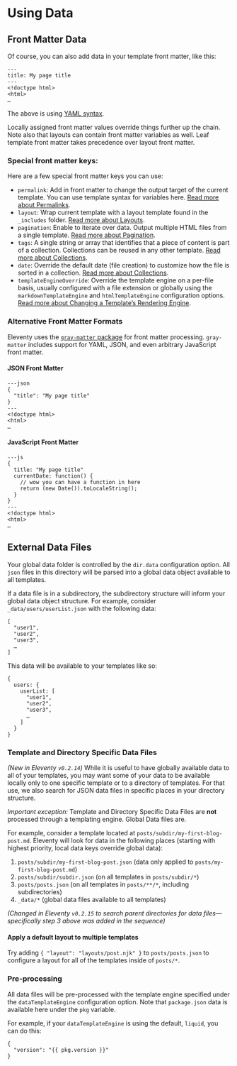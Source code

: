 # Using Data

## Front Matter Data

Of course, you can also add data in your template front matter, like this:

```
---
title: My page title
---
<!doctype html>
<html>
…
```

The above is using [YAML syntax](https://learnxinyminutes.com/docs/yaml/).

Locally assigned front matter values override things further up the chain. Note also that layouts can contain front matter variables as well. Leaf template front matter takes precedence over layout front matter.

### Special front matter keys:

Here are a few special front matter keys you can use:

* `permalink`: Add in front matter to change the output target of the current template. You can use template syntax for variables here. [Read more about Permalinks](permalinks.md).
* `layout`: Wrap current template with a layout template found in the `_includes` folder. [Read more about Layouts](layouts.md).
* `pagination`: Enable to iterate over data. Output multiple HTML files from a single template. [Read more about Pagination](pagination.md).
* `tags`: A single string or array that identifies that a piece of content is part of a collection. Collections can be reused in any other template. [Read more about Collections](collections.md).
* `date`: Override the default date (file creation) to customize how the file is sorted in a collection. [Read more about Collections](collections.md).
* `templateEngineOverride`: Override the template engine on a per-file basis, usually configured with a file extension or globally using the `markdownTemplateEngine` and `htmlTemplateEngine` configuration options. [Read more about Changing a Template’s Rendering Engine](engines.md).

### Alternative Front Matter Formats

Eleventy uses the [`gray-matter` package](https://github.com/jonschlinkert/gray-matter) for front matter processing. `gray-matter` includes support for YAML, JSON, and even arbitrary JavaScript front matter.

#### JSON Front Matter

```
---json
{
  "title": "My page title"
}
---
<!doctype html>
<html>
…
```

#### JavaScript Front Matter

```
---js
{
  title: "My page title"
  currentDate: function() {
    // wow you can have a function in here
    return (new Date()).toLocaleString();
  }
}
---
<!doctype html>
<html>
…
```

## External Data Files

Your global data folder is controlled by the `dir.data` configuration option. All `json` files in this directory will be parsed into a global data object available to all templates.

If a data file is in a subdirectory, the subdirectory structure will inform your global data object structure. For example, consider `_data/users/userList.json` with the following data:

```
[
  "user1",
  "user2",
  "user3",
  …
]
```

This data will be available to your templates like so:

```
{
  users: {
    userList: [
      "user1",
      "user2",
      "user3",
      …
    ]
  }
}
```

### Template and Directory Specific Data Files

_(New in Eleventy `v0.2.14`)_ While it is useful to have globally available data to all of your templates, you may want some of your data to be available locally only to one specific template or to a directory of templates. For that use, we also search for JSON data files in specific places in your directory structure.

_Important exception:_ Template and Directory Specific Data Files are **not** processed through a templating engine. Global Data files are.

For example, consider a template located at `posts/subdir/my-first-blog-post.md`. Eleventy will look for data in the following places (starting with highest priority, local data keys override global data):

1.  `posts/subdir/my-first-blog-post.json` (data only applied to `posts/my-first-blog-post.md`)
1.  `posts/subdir/subdir.json` (on all templates in `posts/subdir/*`)
1.  `posts/posts.json` (on all templates in `posts/**/*`, including subdirectories)
1.  `_data/*` (global data files available to all templates)

_(Changed in Eleventy `v0.2.15` to search parent directories for data files—specifically step 3 above was added in the sequence)_

#### Apply a default layout to multiple templates

Try adding `{ "layout": "layouts/post.njk" }` to `posts/posts.json` to configure a layout for all of the templates inside of `posts/*`.

### Pre-processing

All data files will be pre-processed with the template engine specified under the `dataTemplateEngine` configuration option. Note that `package.json` data is available here under the `pkg` variable.

For example, if your `dataTemplateEngine` is using the default, `liquid`, you can do this:

```
{
  "version": "{{ pkg.version }}"
}
```
